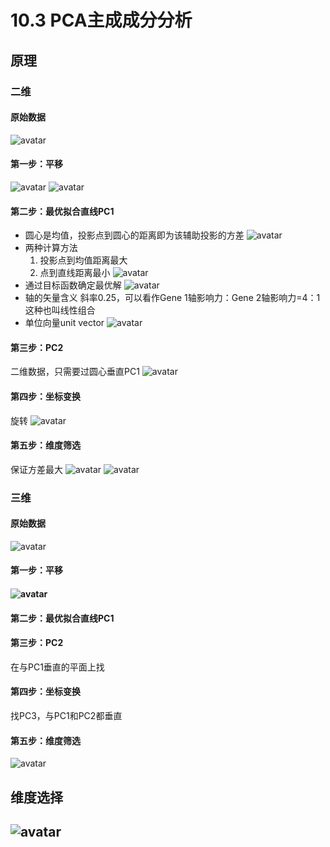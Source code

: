 # 10.3 PCA主成成分分析
## 原理
### 二维
#### 原始数据
![avatar](\原始数据.png)
#### 第一步：平移
![avatar](\找均值.png)
![avatar](\平移.png)
#### 第二步：最优拟合直线PC1
* 圆心是均值，投影点到圆心的距离即为该辅助投影的方差
![avatar](\重选投影方向.png)
* 两种计算方法
  1. 投影点到均值距离最大
  2. 点到直线距离最小
   ![avatar](\计算方法.png)
* 通过目标函数确定最优解
  ![avatar](\最优解.png)
* 轴的矢量含义
  斜率0.25，可以看作Gene 1轴影响力：Gene 2轴影响力=4：1
  这种也叫线性组合
* 单位向量unit vector
  ![avatar](\单位向量的概念.png)
#### 第三步：PC2
二维数据，只需要过圆心垂直PC1
![avatar](\PC2.png)
#### 第四步：坐标变换
旋转
![avatar](\旋转.png)
#### 第五步：维度筛选
保证方差最大
![avatar](\方差.png)
![avatar](\scree&#32;plot.png)

### 三维
#### 原始数据
![avatar](\原始数据2.png)
#### 第一步：平移

#### ![avatar](\平移2.png)

#### 第二步：最优拟合直线PC1
#### 第三步：PC2
在与PC1垂直的平面上找
#### 第四步：坐标变换
找PC3，与PC1和PC2都垂直
#### 第五步：维度筛选
![avatar](\维度筛选.png)

## 维度选择

## ![avatar](\维度选择.png)